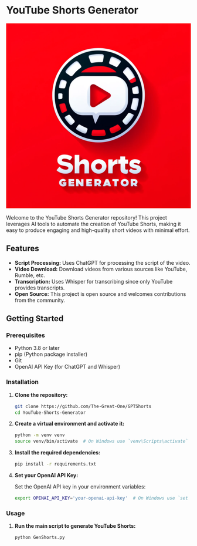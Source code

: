 # YouTube Shorts Generator

![Shorts Generator Logo](Logo.webp)

Welcome to the YouTube Shorts Generator repository! This project leverages AI tools to automate the creation of YouTube Shorts, making it easy to produce engaging and high-quality short videos with minimal effort.

## Features

- **Script Processing:** Uses ChatGPT for processing the script of the video.
- **Video Download:** Download videos from various sources like YouTube, Rumble, etc.
- **Transcription:** Uses Whisper for transcribing since only YouTube provides transcripts.
- **Open Source:** This project is open source and welcomes contributions from the community.

## Getting Started

### Prerequisites

- Python 3.8 or later
- pip (Python package installer)
- Git
- OpenAI API Key (for ChatGPT and Whisper)

### Installation

1. **Clone the repository:**

    ```bash
    git clone https://github.com/The-Great-One/GPTShorts
    cd YouTube-Shorts-Generator
    ```

2. **Create a virtual environment and activate it:**

    ```bash
    python -m venv venv
    source venv/bin/activate  # On Windows use `venv\Scripts\activate`
    ```

3. **Install the required dependencies:**

    ```bash
    pip install -r requirements.txt
    ```

4. **Set your OpenAI API Key:**

    Set the OpenAI API key in your environment variables:

    ```bash
    export OPENAI_API_KEY='your-openai-api-key'  # On Windows use `set OPENAI_API_KEY=your-openai-api-key`
    ```

### Usage

1. **Run the main script to generate YouTube Shorts:**

    ```bash
    python GenShorts.py
    ```

